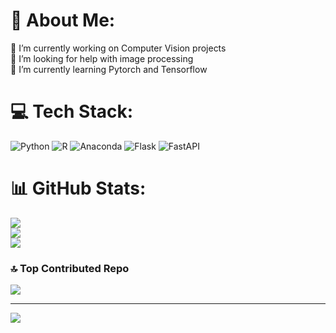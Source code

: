 # 💫 About Me:
🔭 I’m currently working on Computer Vision projects<br>🤝 I’m looking for help with image processing<br>🌱 I’m currently learning Pytorch and Tensorflow<br>


# 💻 Tech Stack:
![Python](https://img.shields.io/badge/python-3670A0?style=for-the-badge&logo=python&logoColor=ffdd54) ![R](https://img.shields.io/badge/r-%23276DC3.svg?style=for-the-badge&logo=r&logoColor=white) ![Anaconda](https://img.shields.io/badge/Anaconda-%2344A833.svg?style=for-the-badge&logo=anaconda&logoColor=white) ![Flask](https://img.shields.io/badge/flask-%23000.svg?style=for-the-badge&logo=flask&logoColor=white) ![FastAPI](https://img.shields.io/badge/FastAPI-005571?style=for-the-badge&logo=fastapi)
# 📊 GitHub Stats:
![](https://github-readme-stats.vercel.app/api?username=juinnsheng&theme=dark&hide_border=false&include_all_commits=false&count_private=true)<br/>
![](https://github-readme-streak-stats.herokuapp.com/?user=juinnsheng&theme=dark&hide_border=false)<br/>
![](https://github-readme-stats.vercel.app/api/top-langs/?username=juinnsheng&theme=dark&hide_border=false&include_all_commits=false&count_private=true&layout=compact)

### 🔝 Top Contributed Repo
![](https://github-contributor-stats.vercel.app/api?username=juinnsheng&limit=5&theme=dark&combine_all_yearly_contributions=true)

---
[![](https://visitcount.itsvg.in/api?id=juinnsheng&icon=0&color=0)](https://visitcount.itsvg.in)

<!-- Proudly created with GPRM ( https://gprm.itsvg.in ) -->